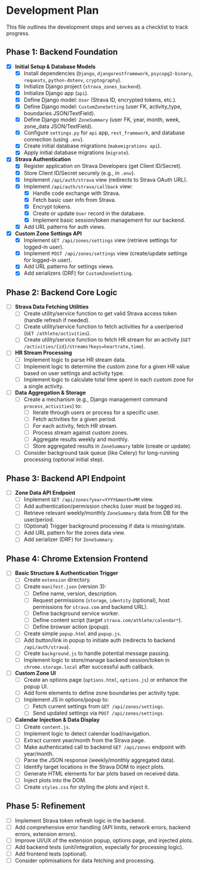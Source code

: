 # Development Plan

This file outlines the development steps and serves as a checklist to track progress.

## Phase 1: Backend Foundation

- [x] **Initial Setup & Database Models**
    - [x] Install dependencies (`Django`, `djangorestframework`, `psycopg2-binary`, `requests`, `python-dotenv`, `cryptography`).
    - [x] Initialize Django project (`strava_zones_backend`).
    - [x] Initialize Django app (`api`).
    - [x] Define Django model: `User` (Strava ID, encrypted tokens, etc.).
    - [x] Define Django model: `CustomZoneSetting` (user FK, activity_type, boundaries JSON/TextField).
    - [x] Define Django model: `ZoneSummary` (user FK, year, month, week, zone_data JSON/TextField).
    - [x] Configure `settings.py` for `api` app, `rest_framework`, and database connection (using `.env`).
    - [x] Create initial database migrations (`makemigrations api`).
    - [x] Apply initial database migrations (`migrate`).
- [x] **Strava Authentication**
    - [x] Register application on Strava Developers (get Client ID/Secret).
    *   [x] Store Client ID/Secret securely (e.g., in `.env`).
    - [x] Implement `/api/auth/strava` view (redirects to Strava OAuth URL).
    - [x] Implement `/api/auth/strava/callback` view:
        - [x] Handle code exchange with Strava.
        - [x] Fetch basic user info from Strava.
        - [x] Encrypt tokens.
        - [x] Create or update `User` record in the database.
        - [x] Implement basic session/token management for *our* backend.
    - [x] Add URL patterns for auth views.
- [x] **Custom Zone Settings API**
    - [x] Implement `GET /api/zones/settings` view (retrieve settings for logged-in user).
    - [x] Implement `POST /api/zones/settings` view (create/update settings for logged-in user).
    - [x] Add URL patterns for settings views.
    - [x] Add serializers (DRF) for `CustomZoneSetting`.

## Phase 2: Backend Core Logic

- [ ] **Strava Data Fetching Utilities**
    - [ ] Create utility/service function to get valid Strava access token (handle refresh if needed).
    - [ ] Create utility/service function to fetch activities for a user/period (`GET /athlete/activities`).
    - [ ] Create utility/service function to fetch HR stream for an activity (`GET /activities/{id}/streams?keys=heartrate,time`).
- [ ] **HR Stream Processing**
    - [ ] Implement logic to parse HR stream data.
    - [ ] Implement logic to determine the custom zone for a given HR value based on user settings and activity type.
    - [ ] Implement logic to calculate total time spent in each custom zone for a single activity.
- [ ] **Data Aggregation & Storage**
    - [ ] Create a mechanism (e.g., Django management command `process_activities`) to:
        - [ ] Iterate through users or process for a specific user.
        *   [ ] Fetch activities for a given period.
        *   [ ] For each activity, fetch HR stream.
        *   [ ] Process stream against custom zones.
        *   [ ] Aggregate results weekly and monthly.
        *   [ ] Store aggregated results in `ZoneSummary` table (create or update).
    - [ ] Consider background task queue (like Celery) for long-running processing (optional initial step).

## Phase 3: Backend API Endpoint

- [ ] **Zone Data API Endpoint**
    - [ ] Implement `GET /api/zones?year=YYYY&month=MM` view.
    - [ ] Add authentication/permission checks (user must be logged in).
    - [ ] Retrieve relevant weekly/monthly `ZoneSummary` data from DB for the user/period.
    - [ ] (Optional) Trigger background processing if data is missing/stale.
    - [ ] Add URL pattern for the zones data view.
    - [ ] Add serializer (DRF) for `ZoneSummary`.

## Phase 4: Chrome Extension Frontend

- [ ] **Basic Structure & Authentication Trigger**
    - [ ] Create `extension` directory.
    - [ ] Create `manifest.json` (version 3):
        - [ ] Define name, version, description.
        - [ ] Request permissions (`storage`, `identity` (optional), host permissions for `strava.com` and backend URL).
        - [ ] Define background service worker.
        - [ ] Define content script (target `strava.com/athlete/calendar*`).
        - [ ] Define browser action (popup).
    - [ ] Create simple `popup.html` and `popup.js`.
    - [ ] Add button/link in popup to initiate auth (redirects to backend `/api/auth/strava`).
    - [ ] Create `background.js` to handle potential message passing.
    - [ ] Implement logic to store/manage backend session/token in `chrome.storage.local` after successful auth callback.
- [ ] **Custom Zone UI**
    - [ ] Create an options page (`options.html`, `options.js`) or enhance the popup UI.
    - [ ] Add form elements to define zone boundaries per activity type.
    - [ ] Implement JS in options/popup to:
        - [ ] Fetch current settings from `GET /api/zones/settings`.
        - [ ] Send updated settings via `POST /api/zones/settings`.
- [ ] **Calendar Injection & Data Display**
    - [ ] Create `content.js`.
    - [ ] Implement logic to detect calendar load/navigation.
    - [ ] Extract current year/month from the Strava page.
    *   [ ] Make authenticated call to backend `GET /api/zones` endpoint with year/month.
    - [ ] Parse the JSON response (weekly/monthly aggregated data).
    - [ ] Identify target locations in the Strava DOM to inject plots.
    - [ ] Generate HTML elements for bar plots based on received data.
    - [ ] Inject plots into the DOM.
    - [ ] Create `styles.css` for styling the plots and inject it.

## Phase 5: Refinement

- [ ] Implement Strava token refresh logic in the backend.
- [ ] Add comprehensive error handling (API limits, network errors, backend errors, extension errors).
- [ ] Improve UI/UX of the extension popup, options page, and injected plots.
- [ ] Add backend tests (unit/integration, especially for processing logic).
- [ ] Add frontend tests (optional).
- [ ] Consider optimisations for data fetching and processing.
